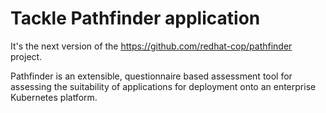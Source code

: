 # Tackle Pathfinder application

It's the next version of the https://github.com/redhat-cop/pathfinder project.  

Pathfinder is an extensible, questionnaire based assessment tool for assessing the suitability of applications for deployment onto an enterprise Kubernetes platform.
